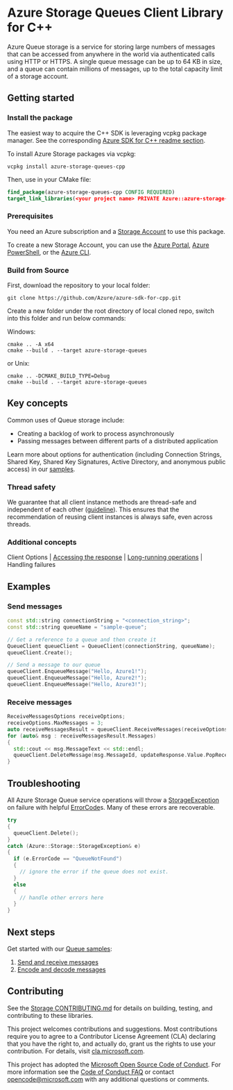 # Azure Storage Queues Client Library for C++

Azure Queue storage is a service for storing large numbers of messages that can be accessed from anywhere in the world via authenticated calls using HTTP or HTTPS. A single queue message can be up to 64 KB in size, and a queue can contain millions of messages, up to the total capacity limit of a storage account.

## Getting started

### Install the package

The easiest way to acquire the C++ SDK is leveraging vcpkg package manager. See the corresponding [Azure SDK for C++ readme section][azsdk_vcpkg_install].

To install Azure Storage packages via vcpkg:

```batch
vcpkg install azure-storage-queues-cpp
```

Then, use in your CMake file:

```CMake
find_package(azure-storage-queues-cpp CONFIG REQUIRED)
target_link_libraries(<your project name> PRIVATE Azure::azure-storage-queues)
```

### Prerequisites

You need an Azure subscription and a [Storage Account][storage_account_overview] to use this package.

To create a new Storage Account, you can use the [Azure Portal][create_account_with_azure_portal], [Azure PowerShell][create_account_with_powershell], or the [Azure CLI][create_account_with_azure_cli].

### Build from Source

First, download the repository to your local folder:

```batch
git clone https://github.com/Azure/azure-sdk-for-cpp.git
```

Create a new folder under the root directory of local cloned repo, switch into this folder and run below commands:

Windows:

```batch
cmake .. -A x64
cmake --build . --target azure-storage-queues
```

or Unix:

```batch
cmake .. -DCMAKE_BUILD_TYPE=Debug
cmake --build . --target azure-storage-queues
```

## Key concepts

Common uses of Queue storage include:

- Creating a backlog of work to process asynchronously
- Passing messages between different parts of a distributed application

Learn more about options for authentication (including Connection Strings, Shared Key, Shared Key Signatures, Active Directory, and anonymous public access) in our [samples](https://github.com/Azure/azure-sdk-for-cpp/tree/main/sdk/storage/azure-storage-queues/samples).

### Thread safety

We guarantee that all client instance methods are thread-safe and independent of each other ([guideline](https://azure.github.io/azure-sdk/cpp_introduction.html#thread-safety)). This ensures that the recommendation of reusing client instances is always safe, even across threads.

### Additional concepts

Client Options | [Accessing the response](https://github.com/Azure/azure-sdk-for-cpp#response-t-model-types) | [Long-running operations](https://github.com/Azure/azure-sdk-for-cpp#long-running-operations) | Handling failures

## Examples

### Send messages

```cpp
const std::string connectionString = "<connection_string>";
const std::string queueName = "sample-queue";

// Get a reference to a queue and then create it
QueueClient queueClient = QueueClient(connectionString, queueName);
queueClient.Create();

// Send a message to our queue
queueClient.EnqueueMessage("Hello, Azure1!");
queueClient.EnqueueMessage("Hello, Azure2!");
queueClient.EnqueueMessage("Hello, Azure3!");
```
### Receive messages
```cpp
ReceiveMessagesOptions receiveOptions;
receiveOptions.MaxMessages = 3;
auto receiveMessagesResult = queueClient.ReceiveMessages(receiveOptions).Value;
for (auto& msg : receiveMessagesResult.Messages)
{
  std::cout << msg.MessageText << std::endl;
  queueClient.DeleteMessage(msg.MessageId, updateResponse.Value.PopReceipt);
}
```

## Troubleshooting

All Azure Storage Queue  service operations will throw a [StorageException](https://github.com/Azure/azure-sdk-for-cpp/blob/main/sdk/storage/azure-storage-common/inc/azure/storage/common/storage_exception.hpp)
on failure with helpful [ErrorCode](https://learn.microsoft.com/rest/api/storageservices/queue-service-error-codes)s.
Many of these errors are recoverable.

```cpp
try
{
  queueClient.Delete();
}
catch (Azure::Storage::StorageException& e)
{
  if (e.ErrorCode == "QueueNotFound")
  {
    // ignore the error if the queue does not exist.
  }
  else
  {
    // handle other errors here
  }
}
```

## Next steps

Get started with our [Queue samples](https://github.com/Azure/azure-sdk-for-cpp/tree/main/sdk/storage/azure-storage-queues/samples):

1. [Send and receive messages](https://github.com/Azure/azure-sdk-for-cpp/blob/main/sdk/storage/azure-storage-queues/samples/queue_getting_started.cpp)
2. [Encode and decode messages](https://github.com/Azure/azure-sdk-for-cpp/blob/main/sdk/storage/azure-storage-queues/samples/queue_encode_message.cpp)

## Contributing

See the [Storage CONTRIBUTING.md][storage_contrib] for details on building,
testing, and contributing to these libraries.

This project welcomes contributions and suggestions.  Most contributions require
you to agree to a Contributor License Agreement (CLA) declaring that you have
the right to, and actually do, grant us the rights to use your contribution. For
details, visit [cla.microsoft.com][cla].

This project has adopted the [Microsoft Open Source Code of Conduct][coc].
For more information see the [Code of Conduct FAQ][coc_faq]
or contact [opencode@microsoft.com][coc_contact] with any
additional questions or comments.

<!-- LINKS -->
[azsdk_vcpkg_install]: https://github.com/Azure/azure-sdk-for-cpp#download--install-the-sdk
[storage_account_overview]: https://learn.microsoft.com/azure/storage/common/storage-account-overview
[create_account_with_azure_portal]: https://learn.microsoft.com/azure/storage/common/storage-account-create?tabs=azure-portal
[create_account_with_powershell]: https://learn.microsoft.com/azure/storage/common/storage-account-create?tabs=azure-powershell
[create_account_with_azure_cli]: https://learn.microsoft.com/azure/storage/common/storage-account-create?tabs=azure-cli
[storage_contrib]: https://github.com/Azure/azure-sdk-for-cpp/blob/main/CONTRIBUTING.md
[cla]: https://cla.microsoft.com
[coc]: https://opensource.microsoft.com/codeofconduct/
[coc_faq]: https://opensource.microsoft.com/codeofconduct/faq/
[coc_contact]: mailto:opencode@microsoft.com